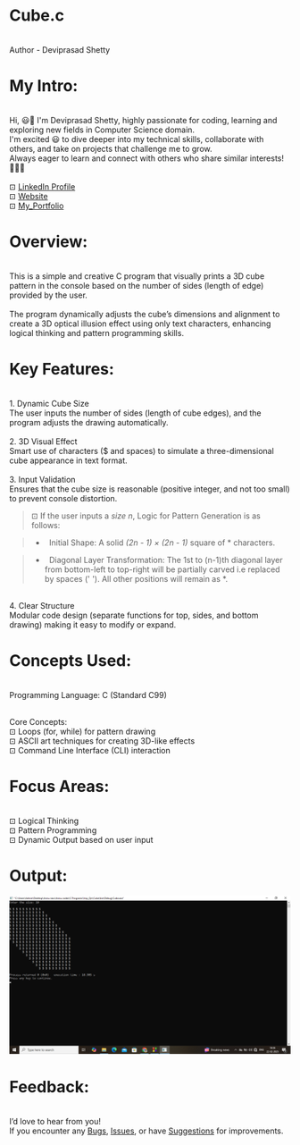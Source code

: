 # Cube.c

<br> Author - Deviprasad Shetty 
<br> 

# My Intro:
<br> Hi, 😃👋 I'm Deviprasad Shetty, highly passionate for coding, learning and exploring new fields in Computer Science domain. 
<br> I'm excited 😃 to dive deeper into my technical skills, collaborate with others, and take on projects that challenge me to grow. 
<br> Always eager to learn and connect with others who share similar interests! 🤗🧑‍💻
<br> 
<br> ⊡⁠ [LinkedIn Profile](https://www.linkedin.com/in/deviprasad-shetty-4bba49313)
<br> ⊡⁠ [Website]()
<br> ⊡⁠ [My_Portfolio](https://github.com/DeviprasadShetty9833/My_Portfolio)
<br> 

# Overview:

<br> This is a simple and creative C program that visually prints a 3D cube pattern in the console based on the number of sides (length of edge) provided by the user.
<br> 
<br> The program dynamically adjusts the cube’s dimensions and alignment to create a 3D optical illusion effect using only text characters, enhancing logical thinking and pattern programming skills.
<br> 

# Key Features:

<br> 1. Dynamic Cube Size
<br> The user inputs the number of sides (length of cube edges), and the program adjusts the drawing automatically.
<br> 
<br> 2. 3D Visual Effect
<br> Smart use of characters ($ and spaces) to simulate a three-dimensional cube appearance in text format.
<br> 
<br> 3. Input Validation
<br> Ensures that the cube size is reasonable (positive integer, and not too small) to prevent console distortion.
<br> 

> ⊡⁠ If the user inputs a *size n*, Logic for Pattern Generation is as follows:

> - &nbsp; Initial Shape: A solid *(2n - 1) × (2n - 1)* square of * characters.

> - &nbsp; Diagonal Layer Transformation: The 1st to (n-1)th diagonal layer from bottom-left to top-right will be partially carved i.e replaced by spaces (' '). All other positions will remain as *.

<br> 4. Clear Structure
<br> Modular code design (separate functions for top, sides, and bottom drawing) making it easy to modify or expand.
<br> 

# Concepts Used:

<br> Programming Language: C (Standard C99)

<br> Core Concepts:
<br> ⊡⁠ Loops (for, while) for pattern drawing
<br> ⊡⁠ ASCII art techniques for creating 3D-like effects
<br> ⊡⁠ Command Line Interface (CLI) interaction
<br> 

# Focus Areas:

<br> ⊡⁠ Logical Thinking
<br> ⊡⁠ Pattern Programming
<br> ⊡⁠ Dynamic Output based on user input

# Output:

![image alt](https://github.com/DeviprasadShetty9833/Cube.c/blob/e28bf9f0e76e3471546a3c87d8c7b3f85e90ec6b/Screenshot%20(107).png)

# Feedback:
<br> I’d love to hear from you!
<br> If you encounter any [Bugs](https://github.com/DeviprasadShetty9833/Cube.c/tree/main/Issue_Template), [Issues](https://github.com/DeviprasadShetty9833/Cube.c/issues), or have [Suggestions](https://github.com/DeviprasadShetty9833/Cube.c/blob/main/Issue_Template/Features_report.md) for improvements.

